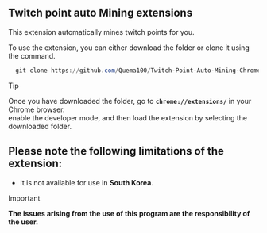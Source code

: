 ## Twitch point auto Mining extensions

This extension automatically mines twitch points for you.

To use the extension, you can either download the folder or clone it using the command. 

```ps1
  git clone https://github.com/Quema100/Twitch-Point-Auto-Mining-Chrome-Extensions.git
```

> [!TIP]   
> Once you have downloaded the folder, go to **`chrome://extensions/`** in your Chrome browser.  
> enable the developer mode, and then load the extension by selecting the downloaded folder.

## Please note the following limitations of the extension:

- It is not available for use in **South Korea**.

> [!IMPORTANT]   
> **The issues arising from the use of this program are the responsibility of the user.**

